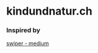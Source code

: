 # kindundnatur.ch

### Inspired by
[swiper - medium](https://medium.com/@fbanyai/swiper-10-angular-16-uncovered-1721bf32dfd6)
